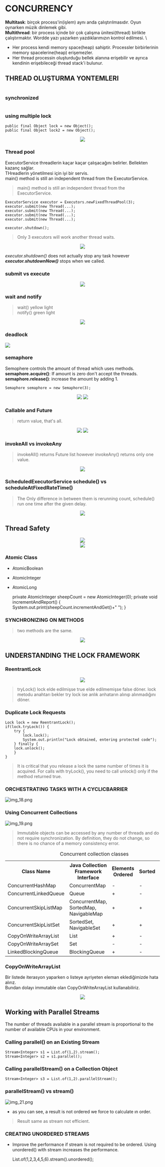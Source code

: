 # CONCURRENCY

**Multitask**: birçok process'in(işlem) aynı anda çalıştırılmasıdır. Oyun oynarken müzik dinlemek gibi.\
**Multithread**: bir process içinde bir çok çalışma ünitesi(thread) birlikte çalıştırmaktır. Wordde yazı yazarken yazdıklarımızın kontrol edilmesi. \
* Her process kendi memory space(heap) sahiptir. Processler birbirlerinin memory spacelerine(heap) erişemezler.
* Her thread processin oluşturduğu bellek alanına erişebilir ve ayrıca kendinin erişebileceği thread stack'i bulunur.


## THREAD OLUŞTURMA YONTEMLERI

<div align="center">
    <img src="img.png" alt="">
</div> 

### synchronized
<div align="center">
    <img src="img_1.png" alt="">
</div> 

### using multiple lock
    public final Object lock = new Object();
    public final Object lock2 = new Object();

<div align="center">
<img src="img_2.png">
</div>

### Thread pool
ExecutorService threadlerin kaçar kaçar çalışacağını belirler. Bellekten kazanç sağlar. \
THreadlerin yönetilmesi için iyi bir servis. \
main() method is still an independent thread from the
ExecutorService.
> main() method is still an independent thread from the ExecutorService.

    ExecutorService executor = Executors.newFixedThreadPool(3);
    executor.submit(new Thread(...);
    executor.submit(new Thread(...);
    executor.submit(new Thread(...);
    executor.submit(new Thread(...);

    executor.shutdown();
> Only 3 executors will work another thread waits.


<div align="center">
<img src="img_9.png">
</div> 

_executor.shutdown()_ does not actually stop any task however _**executor.shutdownNow()**_ stops when we called.

### submit vs execute
<div align="center">
<img src="img_10.png">
</div>

### wait and notify
>   wait() yellow light \
notify() green light

<div align="center">
<img src="img_3.png">
</div>


### deadlock

<div>
<img src="img_5.png">
</div>

### semaphore
Semophere controls the amount of thread which uses methods.\
**semaphore.acquire()**: If amount is zero don't accept the threads.
**semaphore.release()**: increase the amount by adding 1.

    Semaphore semaphore = new Semaphore(3);
    

<div align="center">
<img src="img_6.png">
<img src="img_7.png">
</div>

### Callable and Future
> return value, that's all.
<div align="center">
<img src="img_8.png">
<img src="img_11.png">
</div>

### invokeAll vs invokeAny
> invokeAll() returns Future list however invokeAny() returns only one value.

<div align="center">
<img src="img_12.png">
</div>

### ScheduledExecutorService schedule() vs scheduleAtFixedRateTime()
> The Only difference in between them is rerunning count, schedule() run one time after the given delay. 
>

<div align="center">
<img src="img_13.png">
</div>


## Thread Safety

<div align="center">
<img src="img_14.png">
</div>

<div align="center">
<img src="img_15.png">
</div>

### Atomic Class
* AtomicBoolean 
* AtomicInteger
* AtomicLong


    private AtomicInteger sheepCount = new AtomicInteger(0);
    private void incrementAndReport() {
        System.out.print(sheepCount.incrementAndGet()+" ");
    }

### SYNCHRONIZING ON METHODS
> two methods are the same.
<div align="center">
<img src="img_16.png">
</div> 

## UNDERSTANDING THE LOCK FRAMEWORK
### ReentrantLock
<div align="center">
<img src="img_17.png">
</div>

> tryLock() lock elde edilmişse true elde edilmemişse false döner.
> lock metodu anahtarı bekler try lock ise anlık anhatarın alınıp alınmadığını döner.

### Duplicate Lock Requests 

    Lock lock = new ReentrantLock();
    if(lock.tryLock()) {
        try {
            lock.lock();
            System.out.println("Lock obtained, entering protected code");
        } finally {
        lock.unlock();
        }
    }
> It is critical that you release a lock the same number of times it
is acquired. For calls with tryLock(), you need to call unlock()
only if the method returned true.

### ORCHESTRATING TASKS WITH A CYCLICBARRIER
![img_18.png](img_18.png)

### Using Concurrent Collections

![img_19.png](img_19.png)

> Immutable objects can be accessed by any number of
threads and do not require synchronization. By definition,
they do not change, so there is no chance of a memory
consistency error.

<div align="center">
<table>
  <th>Class Name</th>
  <th>Java Collection Framework Interface</th>  
  <th>Elements Ordered</th>
  <th>Sorted</th>
  <th>Blocking</th>
  <tr>
    <td>ConcurrentHashMap</td>
    <td>ConcurrentMap</td>
    <td>-</td>
    <td>-</td>
    <td>-</td>
  </tr>
  <tr>
    <td>ConcurrentLinkedQueue</td>
    <td>Queue</td>
    <td>+</td>
    <td>-</td>
    <td>-</td>
  </tr>
  <tr>
    <td>ConcurrentSkipListMap</td>
    <td>ConcurrentMap, SortedMap, NavigableMap</td>
    <td>+</td>
    <td>+</td>
    <td>-</td>
  </tr>
  <tr>
    <td>ConcurrentSkipListSet</td>
    <td>SortedSet, NavigableSet</td>
    <td>+</td>
    <td>+</td>
    <td>-</td>
  </tr>
  <tr>
    <td>CopyOnWriteArrayList</td>
    <td>List</td>
    <td>+</td>
    <td>-</td>
    <td>-</td>
  </tr>
  <tr>
    <td>CopyOnWriteArraySet</td>
    <td>Set</td>
    <td>-</td>
    <td>-</td>
    <td>-</td>
  </tr>
  <tr>
    <td>LinkedBlockingQueue</td>
    <td>BlockingQueue</td>
    <td>+</td>
    <td>-</td>
    <td>+</td>
  </tr>

  <caption>Concurrent collection classes</caption>
</table>
</div>

### CopyOnWriteArrayList
Bir listede iterasyon yaparken o listeye ayriyeten eleman eklediğimizde hata alırız. \
Bundan dolayı immutable olan CopyOnWriteArrayList kullanabiliriz.
<div align="center">
<img src="img_20.png">
</div>

## Working with Parallel Streams
The number of threads available in a parallel stream is
proportional to the number of available CPUs in your
environment.


### Calling parallel() on an Existing Stream

    Stream<Integer> s1 = List.of(1,2).stream();
    Stream<Integer> s2 = s1.parallel();

### Calling parallelStream() on a Collection Object

    Stream<Integer> s3 = List.of(1,2).parallelStream();

### parallelStream() vs stream()


![img_21.png](img_21.png)

* as you can see, a result is not ordered we force to calculate ın order.
> Result same as stream not efficient.

### CREATING UNORDERED STREAMS

* Improve the performance if stream is not required to be ordered. Using unordered() with stream increases the performance.


    List.of(1,2,3,4,5,6).stream().unordered();



